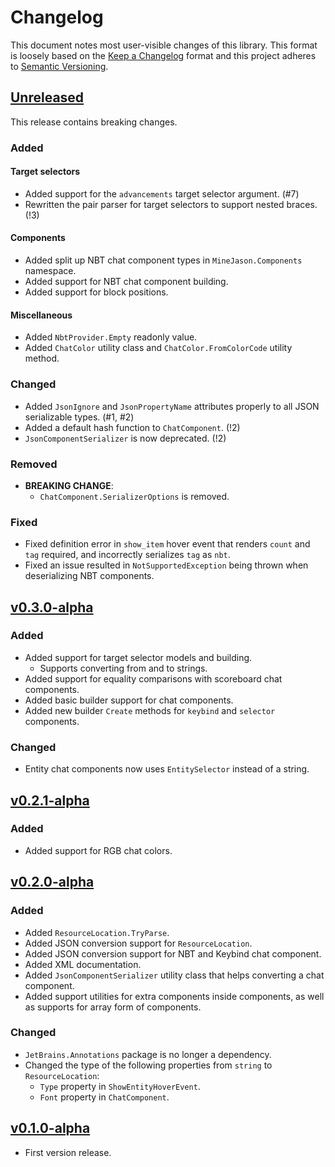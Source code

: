 # Changelog

This document notes most user-visible changes of this library. This format is loosely based on the [Keep a Changelog](https://keep-a-changelog.com) format and this project adheres to [Semantic Versioning](https://semver.org).

## [Unreleased]

This release contains breaking changes.

### Added

#### Target selectors

- Added support for the `advancements` target selector argument. (#7)
- Rewritten the pair parser for target selectors to support nested braces. (!3)

#### Components

- Added split up NBT chat component types in `MineJason.Components` namespace.
- Added support for NBT chat component building.
- Added support for block positions.

#### Miscellaneous

- Added `NbtProvider.Empty` readonly value.
- Added `ChatColor` utility class and `ChatColor.FromColorCode` utility method.

### Changed

- Added `JsonIgnore` and `JsonPropertyName` attributes properly to all JSON serializable types. (#1, #2)
- Added a default hash function to `ChatComponent`. (!2)
- `JsonComponentSerializer` is now deprecated. (!2)

### Removed

- **BREAKING CHANGE**:
  - `ChatComponent.SerializerOptions` is removed.

### Fixed

- Fixed definition error in `show_item` hover event that renders `count` and `tag` required, and incorrectly serializes `tag` as `nbt`.
- Fixed an issue resulted in `NotSupportedException` being thrown when deserializing NBT components.

## [v0.3.0-alpha]

### Added

- Added support for target selector models and building.
  - Supports converting from and to strings.
- Added support for equality comparisons with scoreboard chat components.
- Added basic builder support for chat components.
- Added new builder `Create` methods for `keybind` and `selector` components.

### Changed

- Entity chat components now uses `EntitySelector` instead of a string.

## [v0.2.1-alpha]

### Added

- Added support for RGB chat colors.

## [v0.2.0-alpha]

### Added

- Added `ResourceLocation.TryParse`.
- Added JSON conversion support for `ResourceLocation`.
- Added JSON conversion support for NBT and Keybind chat component.
- Added XML documentation.
- Added `JsonComponentSerializer` utility class that helps converting a chat component.
- Added support utilities for extra components inside components, as well as supports for array form of components.

### Changed

- `JetBrains.Annotations` package is no longer a dependency.
- Changed the type of the following properties from `string` to `ResourceLocation`:
  - `Type` property in `ShowEntityHoverEvent`.
  - `Font` property in `ChatComponent`.

## [v0.1.0-alpha]

- First version release.

[Unreleased]: https://gitlab.com/WithLithum/MineJason/compare/v0.3.0-alpha...trunk
[v0.3.0-alpha]: https://gitlab.com/WithLithum/MineJason/compare/v0.2.1-alpha...v0.3.0-alpha
[v0.2.1-alpha]: https://gitlab.com/WithLithum/MineJason/compare/v0.2.0-alpha...v0.2.1-alpha
[v0.2.0-alpha]: https://gitlab.com/WithLithum/MineJason/compare/v0.1.0-alpha...v0.2.0-alpha
[v0.1.0-alpha]: https://gitlab.com/WithLithum/MineJason/src/tag/v0.1.0-alpha
